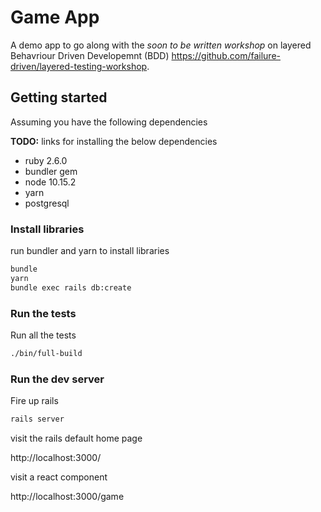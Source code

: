 # Game App

A demo app to go along with the _soon to be written workshop_ on layered
Behavriour Driven Developemnt (BDD)
https://github.com/failure-driven/layered-testing-workshop.

## Getting started

Assuming you have the following dependencies

**TODO:** links for installing the below dependencies

* ruby 2.6.0
* bundler gem
* node 10.15.2
* yarn
* postgresql

### Install libraries

run bundler and yarn to install libraries

```sh
bundle
yarn
bundle exec rails db:create
```

### Run the tests

Run all the tests

```sh
./bin/full-build
```

### Run the dev server

Fire up rails
```sh
rails server
```

visit the rails default home page

  http://localhost:3000/

visit a react component

  http://localhost:3000/game

